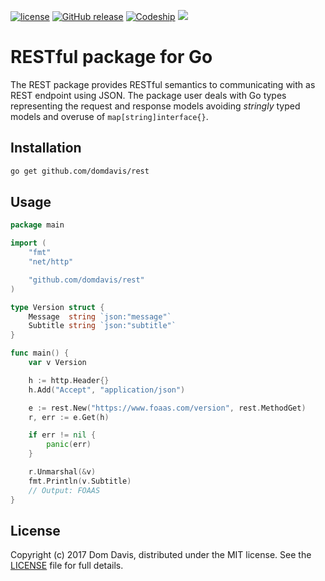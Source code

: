 [![license](https://img.shields.io/github/license/domdavis/rest.svg)](https://github.com/domdavis/rest/blob/master/LICENSE)
[![GitHub release](https://img.shields.io/github/release/domdavis/rest/all.svg)](https://github.com/domdavis/rest/releases)
[![Codeship](https://img.shields.io/codeship/4f4ea6a0-126f-0135-3216-027699a88aa9/master.svg)](https://app.codeship.com/projects/217087)
[![](https://img.shields.io/github/issues-raw/domdavis/rest.svg)](https://github.com/domdavis/rest/issues)

# RESTful package for Go

The REST package provides RESTful semantics to communicating with as REST
endpoint using JSON. The package user deals with Go types representing the 
request and response models avoiding _stringly_ typed models and overuse of
`map[string]interface{}`.

## Installation

```bash
go get github.com/domdavis/rest
```

## Usage

```go
package main

import (
	"fmt"
	"net/http"

	"github.com/domdavis/rest"
)

type Version struct {
	Message  string `json:"message"`
	Subtitle string `json:"subtitle"`
}

func main() {
	var v Version

	h := http.Header{}
	h.Add("Accept", "application/json")

	e := rest.New("https://www.foaas.com/version", rest.MethodGet)
	r, err := e.Get(h)

	if err != nil {
		panic(err)
	}

	r.Unmarshal(&v)
	fmt.Println(v.Subtitle)
	// Output: FOAAS
}
```

## License

Copyright (c) 2017 Dom Davis, distributed under the MIT license. See the 
[LICENSE](LICENSE) file for full details.
